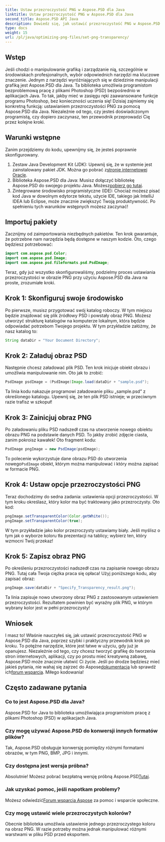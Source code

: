 ```yaml
---
title: Ustaw przezroczystość PNG w Aspose.PSD dla Java
linktitle: Ustaw przezroczystość PNG w Aspose.PSD dla Java
second_title: Aspose.PSD API Java
description: Dowiedz się, jak ustawić przezroczystość PNG w Aspose.PSD dla Java, korzystając z prostego samouczka krok po kroku. Idealny dla programistów i grafików.
type: docs
weight: 15
url: /pl/java/optimizing-png-files/set-png-transparency/
---
```

## Wstęp
Jeśli chodzi o manipulowanie grafiką i zarządzanie nią, szczególnie w środowiskach profesjonalnych, wybór odpowiednich narzędzi ma kluczowe znaczenie. Jednym z narzędzi wyróżniających się w dziedzinie manipulacji grafiką jest Aspose.PSD dla Java. Ta biblioteka umożliwia programistom bezproblemową pracę z plikami Photoshop (PSD) bezpośrednio w aplikacjach Java. To tak, jakby mieć w zasięgu ręki zaawansowane funkcje programu Photoshop, bez konieczności uczenia się! Dzisiaj zajmiemy się konkretną funkcją: ustawianiem przezroczystości PNG za pomocą Aspose.PSD dla Java. Niezależnie od tego, czy jesteś doświadczonym programistą, czy dopiero zaczynasz, ten przewodnik przeprowadzi Cię przez kolejne kroki.
## Warunki wstępne
Zanim przejdziemy do kodu, upewnijmy się, że jesteś poprawnie skonfigurowany.
1.  Zestaw Java Development Kit (JDK): Upewnij się, że w systemie jest zainstalowany pakiet JDK. Można go pobrać z[stronie internetowej Oracle](https://www.oracle.com/java/technologies/javase-jdk11-downloads.html).
2.  Biblioteka Aspose.PSD dla Java: Musisz dołączyć bibliotekę Aspose.PSD do swojego projektu Java. Możesz[pobierz go tutaj](https://releases.aspose.com/psd/java/).
3. Zintegrowane środowisko programistyczne (IDE): Chociaż możesz pisać kod Java w dowolnym edytorze tekstu, użycie IDE, takiego jak IntelliJ IDEA lub Eclipse, może znacznie zwiększyć Twoją produktywność.
Po spełnieniu tych warunków wstępnych możesz zaczynać!
## Importuj pakiety
Zacznijmy od zaimportowania niezbędnych pakietów. Ten krok gwarantuje, że potrzebne nam narzędzia będą dostępne w naszym kodzie. Oto, czego będziesz potrzebować:
```java
import com.aspose.psd.Color;
import com.aspose.psd.Image;
import com.aspose.psd.fileformats.psd.PsdImage;
```
Teraz, gdy już wszystko skonfigurowaliśmy, podzielmy proces ustawiania przezroczystości w obrazie PNG przy użyciu Aspose.PSD dla Java na proste, zrozumiałe kroki.
## Krok 1: Skonfiguruj swoje środowisko
Po pierwsze, musisz przygotować swój katalog roboczy. W tym miejscu będzie znajdować się plik źródłowy PSD i powstały obraz PNG. Możesz utworzyć strukturę katalogów na komputerze lokalnym, która będzie odpowiadać potrzebom Twojego projektu. W tym przykładzie załóżmy, że nasz katalog to:
```java
String dataDir = "Your Document Directory";
```
## Krok 2: Załaduj obraz PSD
Następnie chcesz załadować plik PSD. Ten krok inicjuje obiekt obrazu i umożliwia manipulowanie nim. Oto jak to zrobić:
```java
PsdImage psdImage = (PsdImage)Image.load(dataDir + "sample.psd");
```
Ta linia kodu nakazuje programowi załadowanie pliku „sample.psd” z określonego katalogu. Upewnij się, że ten plik PSD istnieje; w przeciwnym razie trafisz w szkopuł!
## Krok 3: Zainicjuj obraz PNG
Po załadowaniu pliku PSD nadszedł czas na utworzenie nowego obiektu obrazu PNG na podstawie danych PSD. To jakby zrobić zdjęcie ciasta, zanim pokroisz kawałek! Oto fragment kodu:
```java
PsdImage pngImage = new PsdImage(psdImage);
```
 To polecenie wykorzystuje dane obrazu PSD do utworzenia nowego`PsdImage` obiekt, którym można manipulować i który można zapisać w formacie PNG.
## Krok 4: Ustaw opcje przezroczystości PNG
Teraz dochodzimy do sedna zadania: ustawienia opcji przezroczystości. W tym kroku określasz, który kolor ma być traktowany jako przezroczysty. Oto kod:
```java
pngImage.setTransparentColor(Color.getWhite());
pngImage.setTransparentColor(true);
```
W tym przykładzie jako kolor przezroczysty ustawiamy biały. Jeśli myślisz o tym jak o wyborze koloru tła prezentacji na tablicy; wybierz ten, który wzmocni Twój przekaz!
## Krok 5: Zapisz obraz PNG
Po określeniu przezroczystości nadszedł czas na zapisanie nowego obrazu PNG. Tutaj cała Twoja ciężka praca się opłaca! Użyj poniższego kodu, aby zapisać obraz:
```java
pngImage.save(dataDir + "Specify_Transparency_result.png");
```
Ta linia zapisuje nowo utworzony obraz PNG z zastosowanym ustawieniem przezroczystości. Rezultatem powinien być wyraźny plik PNG, w którym wybrany kolor jest w pełni przezroczysty!
## Wniosek
I masz to! Właśnie nauczyłeś się, jak ustawić przezroczystość PNG w Aspose.PSD dla Java, poprzez szybki i praktyczny przewodnik krok po kroku. To potężne narzędzie, które jest łatwe w użyciu, gdy już je opanujesz. Niezależnie od tego, czy chcesz tworzyć grafikę do tworzenia stron internetowych, aplikacji, czy po prostu mieć kreatywną zabawę, Aspose.PSD może znacznie ułatwić Ci życie.
 Jeśli po drodze będziesz mieć jakieś pytania, nie wahaj się zajrzeć do Aspose[dokumentacja](https://reference.aspose.com/psd/java/) lub sprawdź ich[forum wsparcia](https://forum.aspose.com/c/psd/34). Miłego kodowania!
## Często zadawane pytania
### Co to jest Aspose.PSD dla Java?
Aspose.PSD for Java to biblioteka umożliwiająca programistom pracę z plikami Photoshop (PSD) w aplikacjach Java.
### Czy mogę używać Aspose.PSD do konwersji innych formatów plików?
Tak, Aspose.PSD obsługuje konwersję pomiędzy różnymi formatami obrazów, w tym PNG, BMP, JPG i innymi.
### Czy dostępna jest wersja próbna?
Absolutnie! Możesz pobrać bezpłatną wersję próbną Aspose.PSD[Tutaj](https://releases.aspose.com/).
### Jak uzyskać pomoc, jeśli napotkam problemy?
 Możesz odwiedzić[Forum wsparcia Aspose](https://forum.aspose.com/c/psd/34) za pomoc i wsparcie społeczne.
### Czy mogę ustawić wiele przezroczystych kolorów?
Obecnie biblioteka umożliwia ustawienie jednego przezroczystego koloru na obraz PNG. W razie potrzeby można jednak manipulować różnymi warstwami w pliku PSD przed eksportem.